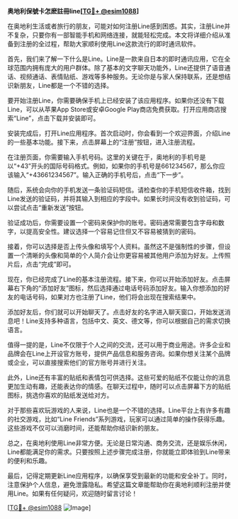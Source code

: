 **奥地利保號卡怎麽註冊line[[TG💪+ @esim1088](https://t.me/s/esim1088)]**

在奥地利生活或者旅行的朋友，可能对如何注册Line感到困惑。其实，注册Line并不复杂，只要你有一部智能手机和网络连接，就能轻松完成。本文将详细介绍从准备到注册的全过程，帮助大家顺利使用Line这款流行的即时通讯软件。

首先，我们来了解一下什么是Line。Line是一款来自日本的即时通讯应用，它在全球范围内拥有庞大的用户群体。除了基本的文字聊天功能外，Line还提供了语音通话、视频通话、表情贴纸、游戏等多种服务。无论你是与家人保持联系，还是想结识新朋友，Line都是一个不错的选择。

要开始注册Line，你需要确保手机上已经安装了该应用程序。如果你还没有下载Line，可以从苹果App Store或安卓Google Play商店免费获取。打开应用商店搜索“Line”，点击下载并安装即可。

安装完成后，打开Line应用程序。首次启动时，你会看到一个欢迎界面，介绍Line的一些基本功能。接下来，点击屏幕上的“注册”按钮，进入注册流程。

在注册页面，你需要输入手机号码。这里的关键在于，奥地利的手机号是以“+43”开头的国际号码格式。例如，如果你的手机号是661234567，那么你应该输入“+43661234567”。输入正确的手机号后，点击“下一步”。

随后，系统会向你的手机发送一条验证码短信。请检查你的手机短信收件箱，找到Line发送的验证码，并将其输入到相应的字段中。如果长时间没有收到验证码，可以尝试点击“重新发送”按钮。

验证成功后，你需要设置一个密码来保护你的账号。密码通常需要包含字母和数字，以提高安全性。建议选择一个容易记住但又不容易被猜到的密码。

接着，你可以选择是否上传头像和填写个人资料。虽然这不是强制性的步骤，但设置一个清晰的头像和简单的个人简介会让你更容易被其他用户添加为好友。上传照片后，点击“完成”即可。

现在，你已经完成了Line的基本注册流程。接下来，你可以开始添加好友。点击屏幕右下角的“添加好友”图标，然后选择通过电话号码添加好友。输入你想添加的好友的电话号码，如果对方也注册了Line，他们将会出现在搜索结果中。

添加好友后，你们就可以开始聊天了。点击好友的名字进入聊天窗口，开始发送消息吧！Line支持多种语言，包括中文、英文、德文等，你可以根据自己的需求切换语言。

值得一提的是，Line不仅限于个人之间的交流，还可以用于商业用途。许多企业和品牌会在Line上开设官方账号，提供产品信息和服务咨询。如果你想关注某个品牌或企业，可以直接搜索他们的官方账号并进行关注。

此外，Line还有丰富的贴纸和表情包可供选择。这些可爱的贴纸不仅能让你的消息更加生动有趣，还能表达你的情感。在聊天过程中，随时可以点击屏幕下方的贴纸图标，挑选你喜欢的贴纸发送给对方。

对于那些喜欢玩游戏的人来说，Line也是一个不错的选择。Line平台上有许多有趣的社交游戏，比如“Line Friends”系列游戏，玩家可以通过简单的操作获得乐趣。这些游戏不仅可以消磨时间，还能帮助你结识新的朋友。

总之，在奥地利使用Line非常方便。无论是日常沟通、商务交流，还是娱乐休闲，Line都能满足你的需求。只要按照上述步骤完成注册，你就能立即体验到Line带来的便利和乐趣。

最后，记得定期更新Line应用程序，以确保享受到最新的功能和安全补丁。同时，注意保护个人信息，避免泄露隐私。希望这篇文章能帮助你在奥地利顺利注册并使用Line。如果有任何疑问，欢迎随时留言讨论！

[[TG💪+ @esim1088](https://t.me/s/esim1088) ![Image](https://i.postimg.cc/4NQfJmqS/Snipaste-2025-05-13-00-14-12.png)]
